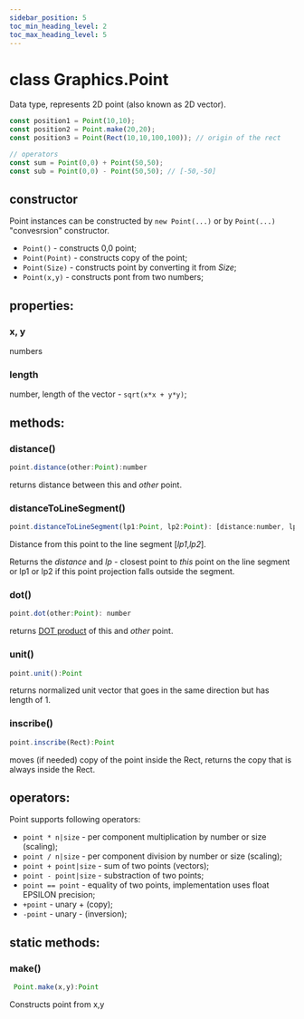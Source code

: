 ```yaml
---
sidebar_position: 5
toc_min_heading_level: 2
toc_max_heading_level: 5
---
```


# class Graphics.Point

Data type, represents 2D point (also known as 2D vector).

```js
const position1 = Point(10,10);
const position2 = Point.make(20,20); 
const position3 = Point(Rect(10,10,100,100)); // origin of the rect

// operators
const sum = Point(0,0) + Point(50,50); 
const sub = Point(0,0) - Point(50,50); // [-50,-50]
```

## constructor

Point instances can be constructed by `new Point(...)` or by `Point(...)` "convesrsion" constructor. 

* `Point()`  - constructs 0,0 point;
* `Point(Point)`  - constructs copy of the point;
* `Point(Size)`  - constructs point by converting it from _Size_;
* `Point(x,y)`  - constructs pont from two numbers;

## properties:

### x, y

numbers

### length

number, length of the vector - `sqrt(x*x + y*y)`;


## methods:

### distance()

```js
point.distance(other:Point):number
```

returns distance between this and _other_ point. 

### distanceToLineSegment()

```js
point.distanceToLineSegment(lp1:Point, lp2:Point): [distance:number, lp: Point]
```

Distance from this point to the line segment [_lp1_,_lp2_]. 

Returns the _distance_ and _lp_ - closest point to _this_ point on the line segment or lp1 or lp2 if this point projection falls outside the segment.


### dot()

```js
point.dot(other:Point): number
```
returns [DOT product](https://www.mathsisfun.com/algebra/vectors-dot-product.html) of this and _other_ point.

### unit()

```js
point.unit():Point
```

returns normalized unit vector that goes in the same direction but has length of 1.

### inscribe()

```js
point.inscribe(Rect):Point
```

moves (if needed) copy of the point inside the Rect, returns the copy that is always inside the Rect.

## operators:

Point supports following operators:

* `point * n|size` - per component multiplication by number or size (scaling);
* `point / n|size` - per component division by number or size (scaling); 
* `point + point|size` - sum of two points (vectors);
* `point - point|size` - substraction of two points;
* `point == point` - equality of two points, implementation uses float EPSILON precision;
* `+point` - unary + (copy);
* `-point` - unary - (inversion);

## static methods:

### make()

```js
 Point.make(x,y):Point
```

Constructs point from x,y

